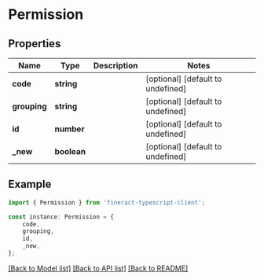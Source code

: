 # Permission


## Properties

Name | Type | Description | Notes
------------ | ------------- | ------------- | -------------
**code** | **string** |  | [optional] [default to undefined]
**grouping** | **string** |  | [optional] [default to undefined]
**id** | **number** |  | [optional] [default to undefined]
**_new** | **boolean** |  | [optional] [default to undefined]

## Example

```typescript
import { Permission } from 'fineract-typescript-client';

const instance: Permission = {
    code,
    grouping,
    id,
    _new,
};
```

[[Back to Model list]](../README.md#documentation-for-models) [[Back to API list]](../README.md#documentation-for-api-endpoints) [[Back to README]](../README.md)
